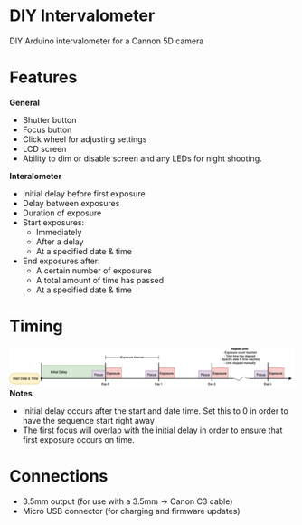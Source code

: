 # DIY Intervalometer
DIY Arduino intervalometer for a Cannon 5D camera

# Features

**General**
- Shutter button
- Focus button
- Click wheel for adjusting settings
- LCD screen
- Ability to dim or disable screen and any LEDs for night shooting.

**Interalometer**
- Initial delay before first exposure
- Delay between exposures
- Duration of exposure
- Start exposures:
  - Immediately
  - After a delay
  - At a specified date & time 
- End exposures after:
  - A certain number of exposures
  - A total amount of time has passed
  - At a specified date & time

# Timing
![Timing Diagram](/Media/TimingDiagram.png)
**Notes**
- Initial delay occurs after the start and date time. Set this to 0 in order to have the sequence start right away
- The first focus will overlap with the initial delay in order to ensure that first exposure occurs on time.

# Connections
- 3.5mm output (for use with a 3.5mm -> Canon C3 cable)
- Micro USB connector (for charging and firmware updates)



